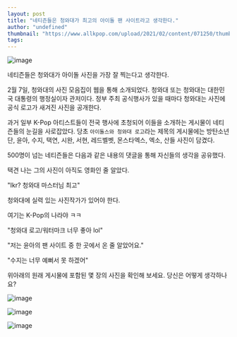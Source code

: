 ```yaml
---
layout: post
title: "네티즌들은 청와대가 최고의 아이돌 팬 사이트라고 생각한다."
author: "undefined"
thumbnail: "https://www.allkpop.com/upload/2021/02/content/071250/thumb/1612720251-dn54sjewkauxgf9.jpg"
tags: 
---
```



![image](https://www.allkpop.com/upload/2021/02/content/071250/1612720251-dn54sjewkauxgf9.jpg)

네티즌들은 청와대가 아이돌 사진을 가장 잘 찍는다고 생각한다.

2월 7일, 청와대의 사진 모음집이 웹을 통해 소개되었다. 청와대 또는 청와대는 대한민국 대통령의 행정실이자 관저이다. 정부 주최 공식행사가 있을 때마다 청와대는 사진에 공식 로고가 새겨진 사진을 공개한다.

과거 일부 K-Pop 아티스트들이 전국 행사에 초청되어 이들을 소개하는 게시물이 네티즌들의 눈길을 사로잡았다. 당초 `아이돌스와 청와대 로고`라는 제목의 게시물에는 방탄소년단, 윤아, 수지, 택연, 시완, 서현, 레드벨벳, 몬스타엑스, 엑소, 산들 사진이 담겼다.

500명이 넘는 네티즌들은 다음과 같은 내용의 댓글을 통해 자신들의 생각을 공유했다.

택견 나는 그의 사진이 아직도 영화인 줄 알았다.

"Ikr? 청와대 마스터님 최고"

청와대에 실력 있는 사진작가가 있어야 한다.

여기는 K-Pop의 나라야 ㅋㅋ

"청와대 로고/워터마크 너무 좋아 lol"

"저는 윤아의 팬 사이트 중 한 곳에서 온 줄 알았어요."

"수지는 너무 예뻐서 못 하겠어"

위아래의 원래 게시물에 포함된 몇 장의 사진을 확인해 보세요. 당신은 어떻게 생각하나요?

![image](https://www.allkpop.com/upload/2021/02/content/071316/1612721806-emnrilzuuae6vir.jpg)

![image](https://www.allkpop.com/upload/2021/02/content/071316/1612721806-resource-39.jpg)

![image](https://www.allkpop.com/upload/2021/02/content/071316/1612721806-img-20180703-193752.jpg)